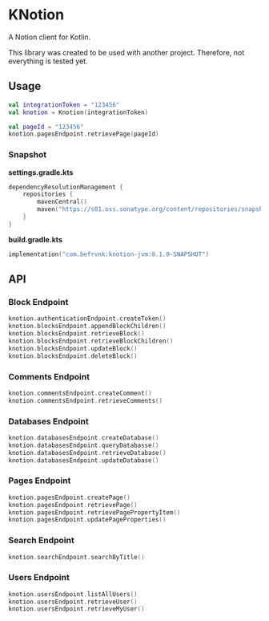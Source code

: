 # KNotion

A Notion client for Kotlin.

This library was created to be used with another project. Therefore, not everything is tested yet.

## Usage

```kotlin
val integrationToken = "123456"
val knotion = Knotion(integrationToken)

val pageId = "123456"
knotion.pagesEndpoint.retrievePage(pageId)
```

### Snapshot

**settings.gradle.kts**
```kotlin
dependencyResolutionManagement {
    repositories {
        mavenCentral()
        maven("https://s01.oss.sonatype.org/content/repositories/snapshots")
    }
}
```

**build.gradle.kts**
```kotlin
implementation("com.befrvnk:knotion-jvm:0.1.0-SNAPSHOT")
```

## API

### Block Endpoint
```kotlin
knotion.authenticationEndpoint.createToken()
knotion.blocksEndpoint.appendBlockChildren()
knotion.blocksEndpoint.retrieveBlock()
knotion.blocksEndpoint.retrieveBlockChildren()
knotion.blocksEndpoint.updateBlock()
knotion.blocksEndpoint.deleteBlock()
```

### Comments Endpoint

```kotlin
knotion.commentsEndpoint.createComment()
knotion.commentsEndpoint.retrieveComments()
```

### Databases Endpoint

```kotlin
knotion.databasesEndpoint.createDatabase()
knotion.databasesEndpoint.queryDatabasse()
knotion.databasesEndpoint.retrieveDatabase()
knotion.databasesEndpoint.updateDatabase()
```

### Pages Endpoint

```kotlin
knotion.pagesEndpoint.createPage()
knotion.pagesEndpoint.retrievePage()
knotion.pagesEndpoint.retrievePagePropertyItem()
knotion.pagesEndpoint.updatePageProperties()
```

### Search Endpoint

```kotlin
knotion.searchEndpoint.searchByTitle()
```

### Users Endpoint

```kotlin
knotion.usersEndpoint.listAllUsers()
knotion.usersEndpoint.retrieveUser()
knotion.usersEndpoint.retrieveMyUser()
```